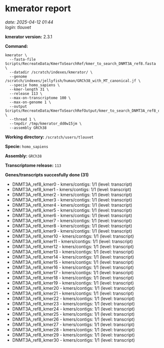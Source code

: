 # kmerator report
*date: 2025-04-12 01:44*  
*login: tlouvet*

**kmerator version:** 2.3.1

**Command:**

```
kmerator \
  --fasta-file Scripts/RecreateData/KmerToSearchRef/kmer_to_search_DNMT3A_ref8.fasta \
  --datadir /scratch/indexes/kmerator/ \
  --genome /scratch/indexes/jellyfish/human/GRCh38_with_MT_canonical.jf \
  --specie homo_sapiens \
  --kmer-length 31 \
  --release 113 \
  --max-on-transcriptome 100 \
  --max-on-genome 1 \
  --output Scripts/RecreateData/KmerToSearchRefOutput/kmer_to_search_DNMT3A_ref8_output \
  --thread 1 \
  --tmpdir /tmp/kmerator_dd0w15jm \
  --assembly GRCh38
```

**Working directory:** `/scratch/users/tlouvet`

**Specie:** `homo_sapiens`

**Assembly:** `GRCh38`

**Transcriptome release:** `113`

**Genes/transcripts succesfully done (31)**

- DNMT3A_ref8_kmer0 - kmers/contigs: 1/1 (level: transcript)
- DNMT3A_ref8_kmer1 - kmers/contigs: 1/1 (level: transcript)
- DNMT3A_ref8_kmer2 - kmers/contigs: 1/1 (level: transcript)
- DNMT3A_ref8_kmer3 - kmers/contigs: 1/1 (level: transcript)
- DNMT3A_ref8_kmer4 - kmers/contigs: 1/1 (level: transcript)
- DNMT3A_ref8_kmer5 - kmers/contigs: 1/1 (level: transcript)
- DNMT3A_ref8_kmer6 - kmers/contigs: 1/1 (level: transcript)
- DNMT3A_ref8_kmer7 - kmers/contigs: 1/1 (level: transcript)
- DNMT3A_ref8_kmer8 - kmers/contigs: 1/1 (level: transcript)
- DNMT3A_ref8_kmer9 - kmers/contigs: 1/1 (level: transcript)
- DNMT3A_ref8_kmer10 - kmers/contigs: 1/1 (level: transcript)
- DNMT3A_ref8_kmer11 - kmers/contigs: 1/1 (level: transcript)
- DNMT3A_ref8_kmer12 - kmers/contigs: 1/1 (level: transcript)
- DNMT3A_ref8_kmer13 - kmers/contigs: 1/1 (level: transcript)
- DNMT3A_ref8_kmer14 - kmers/contigs: 1/1 (level: transcript)
- DNMT3A_ref8_kmer15 - kmers/contigs: 1/1 (level: transcript)
- DNMT3A_ref8_kmer16 - kmers/contigs: 1/1 (level: transcript)
- DNMT3A_ref8_kmer17 - kmers/contigs: 1/1 (level: transcript)
- DNMT3A_ref8_kmer18 - kmers/contigs: 1/1 (level: transcript)
- DNMT3A_ref8_kmer19 - kmers/contigs: 1/1 (level: transcript)
- DNMT3A_ref8_kmer20 - kmers/contigs: 1/1 (level: transcript)
- DNMT3A_ref8_kmer21 - kmers/contigs: 1/1 (level: transcript)
- DNMT3A_ref8_kmer22 - kmers/contigs: 1/1 (level: transcript)
- DNMT3A_ref8_kmer23 - kmers/contigs: 1/1 (level: transcript)
- DNMT3A_ref8_kmer24 - kmers/contigs: 1/1 (level: transcript)
- DNMT3A_ref8_kmer25 - kmers/contigs: 1/1 (level: transcript)
- DNMT3A_ref8_kmer26 - kmers/contigs: 1/1 (level: transcript)
- DNMT3A_ref8_kmer27 - kmers/contigs: 1/1 (level: transcript)
- DNMT3A_ref8_kmer28 - kmers/contigs: 1/1 (level: transcript)
- DNMT3A_ref8_kmer29 - kmers/contigs: 1/1 (level: transcript)
- DNMT3A_ref8_kmer30 - kmers/contigs: 1/1 (level: transcript)
